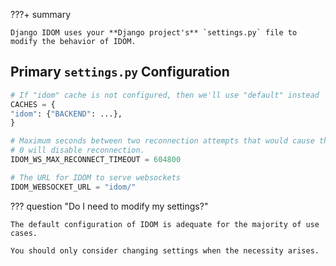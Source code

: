 ???+ summary

    Django IDOM uses your **Django project's** `settings.py` file to modify the behavior of IDOM.

## Primary `settings.py` Configuration

<!--settings-start-->

```python linenums="1"
# If "idom" cache is not configured, then we'll use "default" instead
CACHES = {
"idom": {"BACKEND": ...},
}

# Maximum seconds between two reconnection attempts that would cause the client give up.
# 0 will disable reconnection.
IDOM_WS_MAX_RECONNECT_TIMEOUT = 604800

# The URL for IDOM to serve websockets
IDOM_WEBSOCKET_URL = "idom/"
```

<!--settings-end-->

??? question "Do I need to modify my settings?"

    The default configuration of IDOM is adequate for the majority of use cases.

    You should only consider changing settings when the necessity arises.
